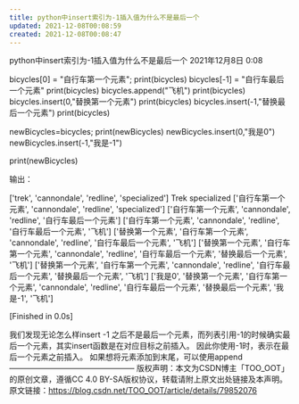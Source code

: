 ```yaml
---
title: python中insert索引为-1插入值为什么不是最后一个
updated: 2021-12-08T00:08:59
created: 2021-12-08T00:08:47
---
```


python中insert索引为-1插入值为什么不是最后一个
2021年12月8日
0:08

bicycles\[0\] = "自行车第一个元素";
print(bicycles)
bicycles\[-1\] = "自行车最后一个元素"
print(bicycles)
bicycles.append("飞机")
print(bicycles)
bicycles.insert(0,"替换第一个元素")
print(bicycles)
bicycles.insert(-1,"替换最后一个元素")
print(bicycles)

newBicycles=bicycles;
print(newBicycles)
newBicycles.insert(0,"我是0")
newBicycles.insert(-1,"我是-1")

print(newBicycles)

输出：

\['trek', 'cannondale', 'redline', 'specialized'\]
Trek
specialized
\['自行车第一个元素', 'cannondale', 'redline', 'specialized'\]
\['自行车第一个元素', 'cannondale', 'redline', '自行车最后一个元素'\]
\['自行车第一个元素', 'cannondale', 'redline', '自行车最后一个元素', '飞机'\]
\['替换第一个元素', '自行车第一个元素', 'cannondale', 'redline', '自行车最后一个元素', '飞机'\]
\['替换第一个元素', '自行车第一个元素', 'cannondale', 'redline', '自行车最后一个元素', '替换最后一个元素', '飞机'\]
\['替换第一个元素', '自行车第一个元素', 'cannondale', 'redline', '自行车最后一个元素', '替换最后一个元素', '飞机'\]
\['我是0', '替换第一个元素', '自行车第一个元素', 'cannondale', 'redline', '自行车最后一个元素', '替换最后一个元素', '我是-1', '飞机'\]

\[Finished in 0.0s\]

我们发现无论怎么样insert -1 之后不是最后一个元素，而列表引用-1的时候确实最后一个元素，其实insert函数是在对应目标之前插入。
因此你使用-1时，表示在最后一个元素之前插入。
如果想将元素添加到末尾，可以使用append
————————————————
版权声明：本文为CSDN博主「TOO_OOT」的原创文章，遵循CC 4.0 BY-SA版权协议，转载请附上原文出处链接及本声明。
原文链接：https://blog.csdn.net/TOO_OOT/article/details/79852076
